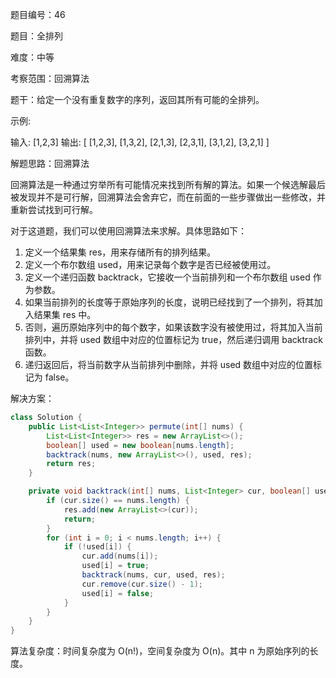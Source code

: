 题目编号：46

题目：全排列

难度：中等

考察范围：回溯算法

题干：给定一个没有重复数字的序列，返回其所有可能的全排列。

示例:

输入: [1,2,3]
输出:
[
  [1,2,3],
  [1,3,2],
  [2,1,3],
  [2,3,1],
  [3,1,2],
  [3,2,1]
]

解题思路：回溯算法

回溯算法是一种通过穷举所有可能情况来找到所有解的算法。如果一个候选解最后被发现并不是可行解，回溯算法会舍弃它，而在前面的一些步骤做出一些修改，并重新尝试找到可行解。

对于这道题，我们可以使用回溯算法来求解。具体思路如下：

1. 定义一个结果集 res，用来存储所有的排列结果。
2. 定义一个布尔数组 used，用来记录每个数字是否已经被使用过。
3. 定义一个递归函数 backtrack，它接收一个当前排列和一个布尔数组 used 作为参数。
4. 如果当前排列的长度等于原始序列的长度，说明已经找到了一个排列，将其加入结果集 res 中。
5. 否则，遍历原始序列中的每个数字，如果该数字没有被使用过，将其加入当前排列中，并将 used 数组中对应的位置标记为 true，然后递归调用 backtrack 函数。
6. 递归返回后，将当前数字从当前排列中删除，并将 used 数组中对应的位置标记为 false。

解决方案：

```java
class Solution {
    public List<List<Integer>> permute(int[] nums) {
        List<List<Integer>> res = new ArrayList<>();
        boolean[] used = new boolean[nums.length];
        backtrack(nums, new ArrayList<>(), used, res);
        return res;
    }

    private void backtrack(int[] nums, List<Integer> cur, boolean[] used, List<List<Integer>> res) {
        if (cur.size() == nums.length) {
            res.add(new ArrayList<>(cur));
            return;
        }
        for (int i = 0; i < nums.length; i++) {
            if (!used[i]) {
                cur.add(nums[i]);
                used[i] = true;
                backtrack(nums, cur, used, res);
                cur.remove(cur.size() - 1);
                used[i] = false;
            }
        }
    }
}
```

算法复杂度：时间复杂度为 O(n!)，空间复杂度为 O(n)。其中 n 为原始序列的长度。